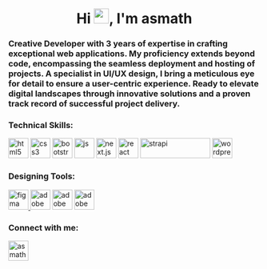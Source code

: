 <h1 align="center">Hi <img src="" alt="waving hand" width="30px" style="max-width: 100%;">, I'm asmath</h1>
<h3>Creative Developer with 3 years of expertise in crafting exceptional web applications. My proficiency extends beyond code, encompassing the seamless deployment and hosting of projects. A specialist in UI/UX design, I bring a meticulous eye for detail to ensure a user-centric experience. Ready to elevate digital landscapes through innovative solutions and a proven track record of successful project delivery.</h3>

<h3 align="left">Technical Skills:</h3>
<p align="left">
<a href="https://www.w3.org/html/" target="_blank" rel="noreferrer"> <img src="https://designlyworld.com/wp-content/themes/theme/assets/images/icons/html.png" alt="html5" width="40" height="40"/></a>
<a href="https://www.w3schools.com/css/" target="_blank" rel="noreferrer"> <img src="https://designlyworld.com/wp-content/themes/theme/assets/images/icons/css3.png" alt="css3" width="40" height="40"/></a> 
<a href="https://getbootstrap.com/docs/5.0/getting-started/introduction/" target="_blank" rel="noreferrer"> <img src="https://designlyworld.com/wp-content/themes/theme/assets/images/icons/bootstrap.png" alt="bootstrap" width="40" height="40"/></a>
<a href="https://www.w3schools.com/js/" target="_blank" rel="noreferrer"> <img src="https://designlyworld.com/wp-content/themes/theme/assets/images/icons/js.png" alt="js" width="40" height="40"/></a>
<a href="https://nextjs.org/" target="_blank" rel="noreferrer"> <img src="https://designlyworld.com/wp-content/themes/theme/assets/images/icons/nextjs2.png" alt="next.js" width="40" height="40"/></a>
<a href="https://react.dev/" target="_blank" rel="noreferrer"> <img src="https://designlyworld.com/wp-content/themes/theme/assets/images/icons/react2.png" alt="react" width="40" height="40"/></a>
<a href="https://strapi.io/" target="_blank" rel="noreferrer"> <img src="https://designlyworld.com/wp-content/themes/theme/assets/images/icons/strapi.png" alt="strapi" width="140" height="40"/></a>
<a href="https://wordpress.com/" target="_blank" rel="noreferrer"> <img src="https://designlyworld.com/wp-content/themes/theme/assets/images/icons/wordpress.png" alt="wordpress" width="40" height="40"/></a>
</p>

<h3 align="left">Designing Tools:</h3>
<p align="left"> 
<a href="https://www.figma.com/" target="_blank" rel="noreferrer"> <img src="https://designlyworld.com/wp-content/themes/theme/assets/images/icons/figma.png" alt="figma" width="40" height="40"/> </a>
<a href="https://www.adobe.com/products/xd.html" target="_blank" rel="noreferrer"> <img src="https://designlyworld.com/wp-content/themes/theme/assets/images/icons/xd.png" alt="adobe xd" width="40" height="40"/></a> 
<a href="https://www.adobe.com/in/products/illustrator.html" target="_blank" rel="noreferrer"> <img src="https://designlyworld.com/wp-content/themes/theme/assets/images/icons/illustrator.png" alt="adobe illustrator" width="40" height="40"/></a>
<a href="https://www.photoshop.com/en" target="_blank" rel="noreferrer"> <img src="https://designlyworld.com/wp-content/themes/theme/assets/images/icons/photoshop.png" alt="adobe photoshop" width="40" height="40"/> </a> 
</p>

<h3 align="left">Connect with me:</h3>
<p align="left">
<a href="https://www.linkedin.com/in/asmath-s/" target="_blank"><img align="center" src="https://designlyworld.com/wp-content/themes/theme/assets/images/icons/linkedin.png" alt="asmath hussain s" height="40" width="40" /></a>
</p>
</p>
